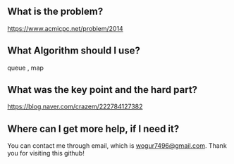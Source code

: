 ## What is the problem?

<https://www.acmicpc.net/problem/2014>

## What Algorithm should I use?

queue , map

## What was the key point and the hard part?

https://blog.naver.com/crazem/222784127382

## Where can I get more help, if I need it?

You can contact me through email, which is wogur7496@gmail.com.
Thank you for visiting this github!

